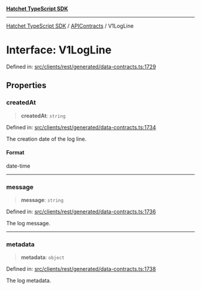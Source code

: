 [**Hatchet TypeScript SDK**](../../../../README.md)

***

[Hatchet TypeScript SDK](../../../../README.md) / [APIContracts](../README.md) / V1LogLine

# Interface: V1LogLine

Defined in: [src/clients/rest/generated/data-contracts.ts:1729](https://github.com/hatchet-dev/hatchet/blob/0288a24f2e9f14787135b399bd47182f4d1260d9/sdks/typescript/src/clients/rest/generated/data-contracts.ts#L1729)

## Properties

### createdAt

> **createdAt**: `string`

Defined in: [src/clients/rest/generated/data-contracts.ts:1734](https://github.com/hatchet-dev/hatchet/blob/0288a24f2e9f14787135b399bd47182f4d1260d9/sdks/typescript/src/clients/rest/generated/data-contracts.ts#L1734)

The creation date of the log line.

#### Format

date-time

***

### message

> **message**: `string`

Defined in: [src/clients/rest/generated/data-contracts.ts:1736](https://github.com/hatchet-dev/hatchet/blob/0288a24f2e9f14787135b399bd47182f4d1260d9/sdks/typescript/src/clients/rest/generated/data-contracts.ts#L1736)

The log message.

***

### metadata

> **metadata**: `object`

Defined in: [src/clients/rest/generated/data-contracts.ts:1738](https://github.com/hatchet-dev/hatchet/blob/0288a24f2e9f14787135b399bd47182f4d1260d9/sdks/typescript/src/clients/rest/generated/data-contracts.ts#L1738)

The log metadata.
